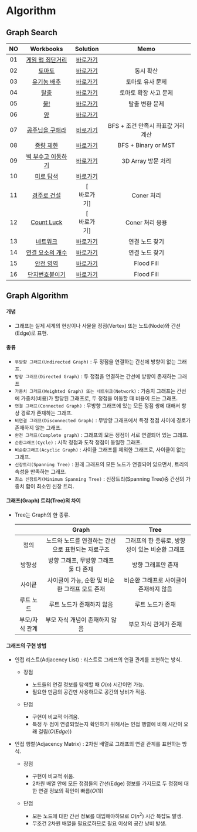# Algorithm 


## Graph Search
|<center>NO|<center>Workbooks|<center>Solution|<center>Memo|
|:---:|:---:|:---:|:---:|
|01|[<center>게임 맵 최단거리](https://programmers.co.kr/learn/courses/30/lessons/1844)|[<center>바로가기](./Solution/게임%20맵%20최단거리)||
|02|[<center>토마토](https://www.acmicpc.net/problem/7576)|[<center>바로가기](./Solution/토마토)|동시 확산|
|03|[<center>유기농 배추](https://www.acmicpc.net/problem/1012)|[<center>바로가기](./Solution/유기농%20배추)|토마토 유사 문제|
|04|[<center>탈출](https://www.acmicpc.net/problem/3055)|[<center>바로가기](./Solution/탈출)|토마토 확장 사고 문제|
|05|[<center>불!](https://www.acmicpc.net/problem/4179)|[<center>바로가기](./Solution/불!)|탈출 변환 문제| 
|06|[<center>양](https://www.acmicpc.net/problem/3184)|[<center>바로가기](./Solution/양)||
|07|[<center>공주님을 구해라](https://www.acmicpc.net/problem/17836)|[<center>바로가기](./Solution/공주님을%20구해라)|BFS + 조건 만족시 좌표값 거리 계산|
|08|[<center>중량 제한](https://www.acmicpc.net/problem/1939)|[<center>바로가기](./Solution/중량%20제한)|BFS + Binary or MST|
|09|[<center>벽 부수고 이동하기](https://www.acmicpc.net/problem/2206)|[<center>바로가기](./Solution/벽%20부수고%20이동하기)|3D Array 방문 처리|
|10|[<center>미로 탐색](https://www.acmicpc.net/problem/2178)|[<center>바로가기](./Solution/미로%20탐색)||
|11|[<center>경주로 건설](https://programmers.co.kr/learn/courses/30/lessons/67259)|[<center>바로가기]|Coner 처리|
|12|[<center>Count Luck](https://www.hackerrank.com/challenges/count-luck/problem)|[<center>바로가기]|Coner 처리 응용|
|13|[<center>네트워크](https://programmers.co.kr/learn/courses/30/lessons/43162)|[<center>바로가기](./Solution/네트워크)|연결 노드 찾기|
|14|[<center>연결 요소의 개수](https://www.acmicpc.net/problem/11724)|[<center>바로가기](./Solution/연결%20요소의%20개수)|연결 노드 찾기|
|15|[<center>안전 영역](https://www.acmicpc.net/problem/2468)|[<center>바로가기](./Solution/안전%20영역)|Flood Fill|
|16|[<center>단지번호붙이기](https://www.acmicpc.net/problem/2667)|[<center>바로가기](./Solution/단지번호붙이기)|Flood Fill|


## Graph Algorithm
#### 개념
- 그래프는 실제 세계의 현상이나 사물을 정점(Vertex) 또는 노드(Node)와 간선(Edge)로 표현.


#### 종류
- `무방향 그래프(Undirected Graph)` : 두 정점을 연결하는 간선에 방향이 없는 그래프.
- `방향 그래프(Directed Graph)` : 두 정점을 연결하는 간선에 방향이 존재하는 그래프
- `가중치 그래프(Weighted Graph) 또는 네트워크(Network)` : 가중치 그래프는 간선에 가중치(비용)가 할당된 그래프로, 두 정점을 이동할 때 비용이 드는 그래프.
- `연결 그래프(Connected Graph)` : 무방향 그래프에 있는 모든 정점 쌍에 대해서 항상 경로가 존재하는 그래프.
- `비연결 그래프(Disconnected Graph)` : 무방향 그래프에서 특정 정점 사이에 경로가 존재하지 않는 그래프.
- `완전 그래프(Complete graph)` : 그래프의 모든 정점이 서로 연결되어 있는 그래프.
- `순환그래프(Cycle)` : 시작 정점과 도착 정점이 동일한 그래프.
- `비순환그래프(Acyclic Graph)` : 사이클 그래프를 제외한 그래프로, 사이클이 없는 그래프.
- `신장트리(Spanning Tree)` : 원래 그래프의 모든 노드가 연결되어 있으면서, 트리의 속성을 만족하는 그래프.
- `최소 신장트리(Minimum Spanning Tree)` : 신장트리(Spanning Tree)중 간선의 가중치 합이 최소인 신장 트리.


#### 그래프(Graph) 트리(Tree)의 차이
- Tree는 Graph의 한 종류.

    ||<center>Graph|<center>Tree|
    |:---:|:---:|:---:|
    |정의|노드와 노드를 연결하는 간선으로 표현되는 자료구조|그래프의 한 종류로, 방향성이 있는 비순환 그래프|
    |방향성|방향 그래프, 무방향 그래프 둘 다 존재|방향 그래프만 존재|
    |사이킅|사이클이 가능, 순환 및 비순환 그래프 모도 존재|비순환 그래프로 사이클이 존재하지 않음|
    |루트 노드|루트 노드가 존재하지 않음|루트 노드가 존재|
    |부모/자식 관계|부모 자식 개념이 존재하지 않음|부모 자식 관계가 존재|


#### 그래프의 구현 방법
- 인접 리스트(Adjacency List) : 리스트로 그래프의 연결 관계를 표현하는 방식. 
    - 장점
        - 노드들의 연결 정보를 탐색할 때 $O(n)$ 시간이면 가능.
        - 필요한 만큼의 공간만 사용하므로 공간의 낭비가 적음.
    
    - 단점
        - 구현이 비교적 어려움.
        - 특정 두 점이 연결되었는지 확인하기 위해서는 인접 행렬에 비해 시간이 오래 걸림($O(Edge)$)

- 인접 행렬(Adjacency Matrix) : 2차원 배열로 그래프의 연결 관계를 표현하는 방식.
    - 장점
        - 구현이 비교적 쉬움.
        - 2차원 배열 안에 모든 정점들의 간선(Edge) 정보를 가지므로 두 정점에 대한 연결 정보의 확인이 빠름($O(1)$)
    
    - 단점
        - 모든 노드에 대한 간선 정보를 대입해야하므로  $O(n^2)$ 시간 복잡도 발생.
        - 무조건 2차원 배열을 필요로하므로 필요 이상의 공간 낭비 발생.

